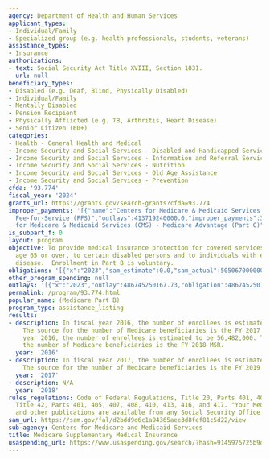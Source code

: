 ```yaml
---
agency: Department of Health and Human Services
applicant_types:
- Individual/Family
- Specialized group (e.g. health professionals, students, veterans)
assistance_types:
- Insurance
authorizations:
- text: Social Security Act Title XVIII, Section 1831.
  url: null
beneficiary_types:
- Disabled (e.g. Deaf, Blind, Physically Disabled)
- Individual/Family
- Mentally Disabled
- Pension Recipient
- Physically Afflicted (e.g. TB, Arthritis, Heart Disease)
- Senior Citizen (60+)
categories:
- Health - General Health and Medical
- Income Security and Social Services - Disabled and Handicapped Services
- Income Security and Social Services - Information and Referral Services
- Income Security and Social Services - Nutrition
- Income Security and Social Services - Old Age Assistance
- Income Security and Social Services - Prevention
cfda: '93.774'
fiscal_year: '2024'
grants_url: https://grants.gov/search-grants?cfda=93.774
improper_payments: '[{"name":"Centers for Medicare & Medicaid Services (CMS) - Medicare
  Fee-for-Service (FFS)","outlays":413719240000.0,"improper_payments":31702630000.0,"insufficient_payment":0.0,"high_priority":true,"related_programs":[]},{"name":"Centers
  for Medicare & Medicaid Services (CMS) - Medicare Advantage (Part C)","outlays":339932010000.0,"improper_payments":19066910000.0,"insufficient_payment":0.0,"high_priority":true,"related_programs":[]}]'
is_subpart_f: 0
layout: program
objective: To provide medical insurance protection for covered services to persons
  age 65 or over, to certain disabled persons and to individuals with end-stage renal
  disease.  Enrollment in Part B is voluntary.
obligations: '[{"x":"2023","sam_estimate":0.0,"sam_actual":505067000000.0,"usa_spending_actual":486745250167.73},{"x":"2024","sam_estimate":0.0,"sam_actual":519953000000.0,"usa_spending_actual":510682621634.42},{"x":"2025","sam_estimate":0.0,"sam_actual":563734000000.0,"usa_spending_actual":315111369567.23}]'
other_program_spending: null
outlays: '[{"x":"2023","outlay":486745250167.73,"obligation":486745250167.73},{"x":"2024","outlay":510682621634.47,"obligation":510682621634.42},{"x":"2025","outlay":315111369568.24,"obligation":315111369567.23}]'
permalink: /program/93.774.html
popular_name: (Medicare Part B)
program_type: assistance_listing
results:
- description: In fiscal year 2016, the number of enrollees is estimated to be 56,646,000.
    The source for the number of Medicare beneficiaries is the FY 2017 MSR. In fiscal
    year 2016, the number of enrollees is estimated to be 56,482,000. The source for
    the number of Medicare beneficiaries is the FY 2018 MSR.
  year: '2016'
- description: In fiscal year 2017, the number of enrollees is estimated to be 58,066,000.
    The source for the number of Medicare beneficiaries is the FY 2019 MSR.
  year: '2017'
- description: N/A
  year: '2018'
rules_regulations: Code of Federal Regulations, Title 20, Parts 401, 405, and 422;
  Title 42, Parts 401, 405, 407, 408, 410, 413, 416, and 417. "Your Medicare Handbook,"
  and other publications are available from any Social Security Office without charge.
sam_url: https://sam.gov/fal/d2bdd9d6c1a94365aee3d8fef81c5d22/view
sub-agency: Centers for Medicare and Medicaid Services
title: Medicare Supplementary Medical Insurance
usaspending_url: https://www.usaspending.gov/search/?hash=9145975725b9de9a83edb36273993858
---
```

